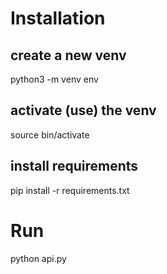 # Installation

## create a new venv

python3 -m venv env

## activate (use) the venv 

source bin/activate

## install requirements 

pip install -r requirements.txt

# Run

python api.py